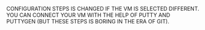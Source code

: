 CONFIGURATION STEPS IS CHANGED IF THE VM IS SELECTED DIFFERENT.
YOU CAN CONNECT YOUR VM WITH THE HELP OF PUTTY AND PUTTYGEN (BUT THESE STEPS IS BORING IN THE ERA OF GIT).
